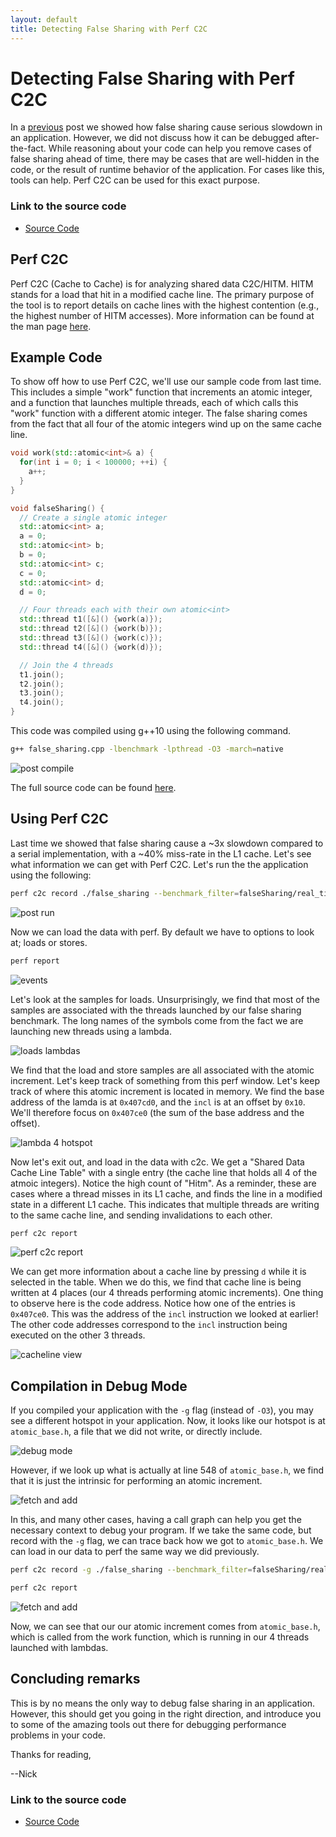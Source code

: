 ```yaml
---
layout: default
title: Detecting False Sharing with Perf C2C
---
```


# Detecting False Sharing with Perf C2C

In a [previous](https://coffeebeforearch.github.io/2019/12/28/false-sharing-tutorial.html) post we showed how false sharing cause serious slowdown in an application. However, we did not discuss how it can be debugged after-the-fact. While reasoning about your code can help you remove cases of false sharing ahead of time, there may be cases that are well-hidden in the code, or the result of runtime behavior of the application. For cases like this, tools can help. Perf C2C can be used for this exact purpose.

### Link to the source code

- [Source Code](https://github.com/CoffeeBeforeArch/spring_2020_tutorial/tree/master/false_sharing)

## Perf C2C

Perf C2C (Cache to Cache) is for analyzing shared data C2C/HITM. HITM stands for a load that hit in a modified cache line. The primary purpose of the tool is to report details on cache lines with the highest contention (e.g., the highest number of HITM accesses). More information can be found at the man page [here](http://man7.org/linux/man-pages/man1/perf-c2c.1.html).

## Example Code

To show off how to use Perf C2C, we'll use our sample code from last time. This includes a simple "work" function that increments an atomic integer, and a function that launches multiple threads, each of which calls this "work" function with a different atomic integer. The false sharing comes from the fact that all four of the atomic integers wind up on the same cache line. 


```cpp
void work(std::atomic<int>& a) {
  for(int i = 0; i < 100000; ++i) {
    a++;
  }
}

```

```cpp
void falseSharing() {
  // Create a single atomic integer
  std::atomic<int> a;
  a = 0;
  std::atomic<int> b;
  b = 0;
  std::atomic<int> c;
  c = 0;
  std::atomic<int> d;
  d = 0;

  // Four threads each with their own atomic<int>
  std::thread t1([&]() {work(a)});
  std::thread t2([&]() {work(b)});
  std::thread t3([&]() {work(c)});
  std::thread t4([&]() {work(d)});

  // Join the 4 threads
  t1.join();
  t2.join();
  t3.join();
  t4.join();
} 
```

This code was compiled using g++10 using the following command.

```bash
g++ false_sharing.cpp -lbenchmark -lpthread -O3 -march=native
```

![post compile](/assets/perf_c2c/post_compile.png)

The full source code can be found [here](https://github.com/CoffeeBeforeArch/uarch_benchmarks/tree/master/false_sharing).

## Using Perf C2C

Last time we showed that false sharing cause a ~3x slowdown compared to a serial implementation, with a ~40% miss-rate in the L1 cache. Let's see what information we can get with Perf C2C. Let's run the the application using the following:

```bash
perf c2c record ./false_sharing --benchmark_filter=falseSharing/real_time
```

![post run](/assets/perf_c2c/post_run.png)

Now we can load the data with perf. By default we have to options to look at; loads or stores.

```bash
perf report
```

![events](/assets/perf_c2c/events.png)

Let's look at the samples for loads. Unsurprisingly, we find that most of the samples are associated with the threads launched by our false sharing benchmark. The long names of the symbols come from the fact we are launching new threads using a lambda.

![loads lambdas](/assets/perf_c2c/loads_lambdas.png)

We find that the load and store samples are all associated with the atomic increment. Let's keep track of something from this perf window. Let's keep track of where this atomic increment is located in memory. We find the base address of the lamda is at `0x407cd0`, and the `incl` is at an offset by `0x10`. We'll therefore focus on `0x407ce0` (the sum of the base address and the offset).

![lambda 4 hotspot](/assets/perf_c2c/lambda_4_hotspot.png)

Now let's exit out, and load in the data with c2c. We get a "Shared Data Cache Line Table" with a single entry (the cache line that holds all 4 of the atmoic integers). Notice the high count of "Hitm". As a reminder, these are cases where a thread misses in its L1 cache, and finds the line in a modified state in a different L1 cache. This indicates that multiple threads are writing to the same cache line, and sending invalidations to each other.

```bash
perf c2c report
```

![perf c2c report](/assets/perf_c2c/perf_c2c_report.png)

We can get more information about a cache line by pressing `d` while it is selected in the table. When we do this, we find that cache line is being written at 4 places (our 4 threads performing atomic increments). One thing to observe here is the code address. Notice how one of the entries is `0x407ce0`. This was the address of the `incl` instruction we looked at earlier! The other code addresses correspond to the `incl` instruction being executed on the other 3 threads.

![cacheline view](/assets/perf_c2c/cacheline_view.png)

## Compilation in Debug Mode

If you compiled your application with the `-g` flag (instead of `-O3`), you may see a different hotspot in your application. Now, it looks like our hotspot is at `atomic_base.h`, a file that we did not write, or directly include.

![debug mode](/assets/perf_c2c/debug_mode.png)

However, if we look up what is actually at line 548 of `atomic_base.h`, we find that it is just the intrinsic for performing an atomic increment.

![fetch and add](/assets/perf_c2c/fetch_and_add.png)

In this, and many other cases, having a call graph can help you get the necessary context to debug your program. If we take the same code, but record with the `-g` flag, we can trace back how we got to `atomic_base.h`. We can load in our data to perf the same way we did previously.

```bash
perf c2c record -g ./false_sharing --benchmark_filter=falseSharing/real_time
```

```bash
perf c2c report
```

![fetch and add](/assets/perf_c2c/call_graph.png)

Now, we can see that our our atomic increment comes from `atomic_base.h`, which is called from the work function, which is running in our 4 threads launched with lambdas.

## Concluding remarks

This is by no means the only way to debug false sharing in an application. However, this should get you going in the right direction, and introduce you to some of the amazing tools out there for debugging performance problems in your code.

Thanks for reading,

--Nick

### Link to the source code

- [Source Code](https://github.com/CoffeeBeforeArch/spring_2020_tutorial/tree/master/false_sharing)

